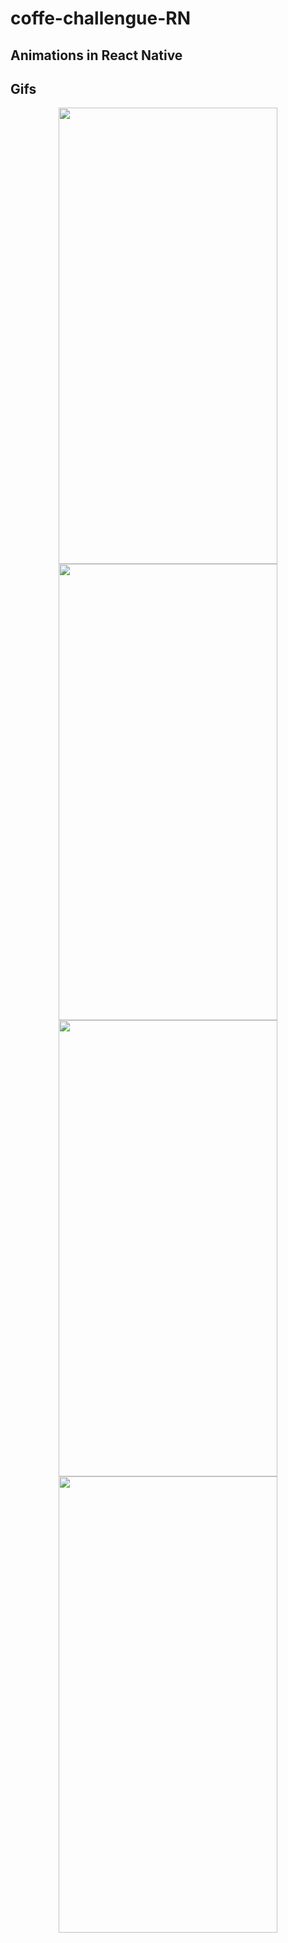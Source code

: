 # coffe-challengue-RN

## Animations in React Native

## Gifs

<div align="center">
  <img width="350" height="730" src="https://user-images.githubusercontent.com/66705822/124370599-dd676500-dc4f-11eb-9969-0f6d2ac02b36.gif">
  <img width="350" height="730" src="https://user-images.githubusercontent.com/66705822/124370604-eeb07180-dc4f-11eb-80dc-370d19ac43af.gif">
  <img width="350" height="730" src="https://user-images.githubusercontent.com/66705822/124370608-f5d77f80-dc4f-11eb-88e4-3927229c95e8.gif">
  <img width="350" height="730" src="https://user-images.githubusercontent.com/66705822/124370611-ff60e780-dc4f-11eb-92f2-7abd68de9e37.gif">
</div>
